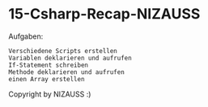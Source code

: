 # 15-Csharp-Recap-NIZAUSS

Aufgaben:

    Verschiedene Scripts erstellen
    Variablen deklarieren und aufrufen
    If-Statement schreiben
    Methode deklarieren und aufrufen
    einen Array erstellen

Copyright by NIZAUSS :)
